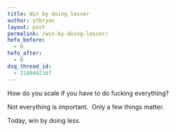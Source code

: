 ```yaml
---
title: Win by doing lesser
author: ytbryan
layout: post
permalink: /win-by-doing-lesser/
hefo_before:
  - 0
hefo_after:
  - 0
dsq_thread_id:
  - 2188442167
---
```

How do you scale if you have to do fucking everything?

Not everything is important.  Only a few things matter.

Today, win by doing less.